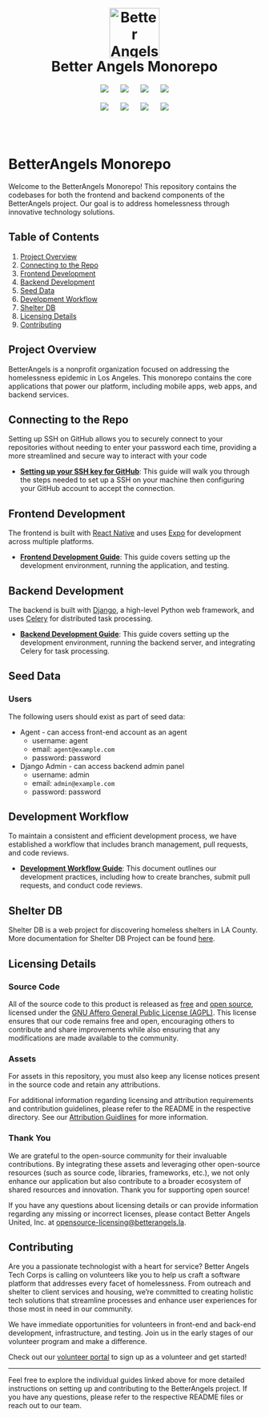 <h1 align="center">
  <br>
  <a href="https://www.betterangels.la/" target="_blank" rel="noreferrer"><img alt="Better Angels Logo" src="https://avatars.githubusercontent.com/u/137959057?s=100&v=4" width="100"></a>
  <br>
  Better Angels Monorepo
  <br>
</h1>

<p align="center">
   <a href="https://reactnative.dev/docs/getting-started" target="_blank"><img src="https://img.shields.io/badge/React_Native-20232A?style=for-the-badge&logo=react&logoColor=61DAFB" hspace="10" /></a>
   <a href="https://storybook.js.org/docs" target="_blank"><img src="https://img.shields.io/badge/storybook-FF4785?style=for-the-badge&logo=storybook&logoColor=white" hspace="10" /></a>
   <a href="https://playwright.dev/docs/intro" target="_blank"><img src="https://img.shields.io/badge/Playwright-45ba4b?style=for-the-badge&logo=Playwright&logoColor=white" hspace="10" /></a>
   <a href="https://graphql.org/code/" target="_blank"><img src="https://img.shields.io/badge/GraphQl-E10098?style=for-the-badge&logo=graphql&logoColor=white" hspace="10" /></a>
   <br><br>
   <a href="https://docs.aws.amazon.com/" target="_blank"><img src="https://img.shields.io/badge/Amazon AWS-FF9900?style=for-the-badge&logo=amazonaws&logoColor=white" hspace="10" /></a>
   <a href="https://docs.djangoproject.com/" target="_blank"><img src="https://img.shields.io/badge/Django-092E20?style=for-the-badge&logo=django&logoColor=green" hspace="10" /></a>
   <a href="https://docs.docker.com/" target="_blank"><img src="https://img.shields.io/badge/Docker-2CA5E0?style=for-the-badge&logo=docker&logoColor=white" hspace="10" /></a>
   <a href="https://docs.expo.dev/" target="_blank"><img src="https://img.shields.io/badge/Expo-1B1F23?style=for-the-badge&logo=expo&logoColor=FFFFFF" hspace="10" /></a>
</p>

<br>
<br>

# BetterAngels Monorepo

Welcome to the BetterAngels Monorepo! This repository contains the codebases for both the frontend and backend components of the BetterAngels project. Our goal is to address homelessness through innovative technology solutions.

## Table of Contents

1. [Project Overview](#project-overview)
2. [Connecting to the Repo](#connecting-to-the-repo)
3. [Frontend Development](#frontend-development)
4. [Backend Development](#backend-development)
5. [Seed Data](#seed-data)
6. [Development Workflow](#development-workflow)
7. [Shelter DB](#shelter-db)
8. [Licensing Details](#licensing-details)
9. [Contributing](#contributing)

## Project Overview

BetterAngels is a nonprofit organization focused on addressing the homelessness epidemic in Los Angeles. This monorepo contains the core applications that power our platform, including mobile apps, web apps, and backend services.

## Connecting to the Repo

Setting up SSH on GitHub allows you to securely connect to your repositories without needing to enter your password each time, providing a more streamlined and secure way to interact with your code

- **[Setting up your SSH key for GitHub](https://docs.github.com/en/authentication/connecting-to-github-with-ssh/generating-a-new-ssh-key-and-adding-it-to-the-ssh-agent)**: This guide will walk you through the steps needed to set up a SSH on your machine then configuring your GitHub account to accept the connection.

## Frontend Development

The frontend is built with [React Native](https://reactnative.dev/) and uses [Expo](https://docs.expo.dev/) for development across multiple platforms.

- **[Frontend Development Guide](docs/frontend_readme.md)**: This guide covers setting up the development environment, running the application, and testing.

## Backend Development

The backend is built with [Django](https://www.djangoproject.com/), a high-level Python web framework, and uses [Celery](https://docs.celeryproject.org/en/stable/) for distributed task processing.

- **[Backend Development Guide](docs/backend_readme.md)**: This guide covers setting up the development environment, running the backend server, and integrating Celery for task processing.

## Seed Data

### Users

The following users should exist as part of seed data:

- Agent - can access front-end account as an agent
  - username: agent
  - email: `agent@example.com`
  - password: password
- Django Admin - can access backend admin panel
  - username: admin
  - email: `admin@example.com`
  - password: password

## Development Workflow

To maintain a consistent and efficient development process, we have established a workflow that includes branch management, pull requests, and code reviews.

- **[Development Workflow Guide](docs/development_workflow.md)**: This document outlines our development practices, including how to create branches, submit pull requests, and conduct code reviews.

## Shelter DB

Shelter DB is a web project for discovering homeless shelters in LA County. More documentation for Shelter DB Project can be found [here](apps/shelter-web/README.md).

## Licensing Details

### Source Code

All of the source code to this product is released as [free](https://www.gnu.org/philosophy/free-sw.html) and [open source](https://www.opensource.org/docs/definition.php), licensed under the [GNU Affero General Public License (AGPL)](./LICENSE). This license ensures that our code remains free and open, encouraging others to contribute and share improvements while also ensuring that any modifications are made available to the community.

### Assets

For assets in this repository, you must also keep any license notices present in the source code and retain any attributions.

For additional information regarding licensing and attribution requirements and contribution guidelines, please refer to the README in the respective directory. See our [Attribution Guidlines](./docs/attribution_guidelines.md) for more information.

### Thank You

We are grateful to the open-source community for their invaluable contributions. By integrating these assets and leveraging other open-source resources (such as source code, libraries, frameworks, etc.), we not only enhance our application but also contribute to a broader ecosystem of shared resources and innovation. Thank you for supporting open source!

If you have any questions about licensing details or can provide information regarding any missing or incorrect licenses, please contact Better Angels United, Inc. at opensource-licensing@betterangels.la.

## Contributing

Are you a passionate technologist with a heart for service? Better Angels Tech Corps is calling on volunteers like you to help us craft a software platform that addresses every facet of homelessness. From outreach and shelter to client services and housing, we’re committed to creating holistic tech solutions that streamline processes and enhance user experiences for those most in need in our community.

We have immediate opportunities for volunteers in front-end and back-end development, infrastructure, and testing. Join us in the early stages of our volunteer program and make a difference.

Check out our [volunteer portal](https://volunteer.betterangels.la/need/detail/?need_id=866651) to sign up as a volunteer and get started!

---

Feel free to explore the individual guides linked above for more detailed instructions on setting up and contributing to the BetterAngels project. If you have any questions, please refer to the respective README files or reach out to our team.

